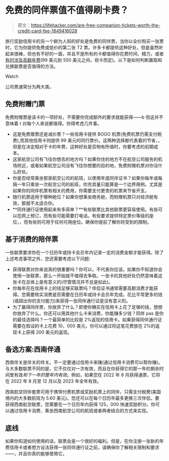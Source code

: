 # 免费的同伴票值不值得刷卡费？

> 原文：<https://lifehacker.com/are-free-companion-tickets-worth-the-credit-card-fee-1849416028>

旅行奖励信用卡的另一个鲜为人知的好处是免费的同伴票，当你以全价购买一张票时，它为你提供免费或低价的第二张 T2 票。许多卡都提供这种好处，但是虽然听起来很棒，但也有不好的一面，并且不是所有的卡都值得你花费时间、精力，或者 [有时涉及高额年费](https://www.valuepenguin.com/travel/best-credit-cards-with-companion-fare-tickets)(99 美元到 550 美元之间，视卡而定)。以下是如何判断赢取和兑换联票是否值得的方法。

Watch

公司票通常分为两大类。

## **免费附赠门票**

免费附赠票是该卡的一项好处，不需要你完成额外的要求就能获得——b 但这并不意味着 t 对每个人来说都值得。你得考虑几件事。

*   这是免费赠票还是减价票？一些信用卡提供 BOGO 机票(免费机票仍需支付税费),而其他信用卡则提供 99 美元的同行票价。这两种选择都代表着的节省，，但是在决定相对于卡的年费，这种好处是否物有所值时，你要考虑的前期成本。
*   这家航空公司有飞往你想去的地方吗？如果你住的地方不在航空公司服务的机场附近，或者如果航空公司没有飞往你想要的目的地，免费附赠机票对你没什么好处。
*   你是否经常乘坐那家航空公司的航班，以使用年度同伴证书？如果你每年或每隔一年只乘坐一次航空公司的航班，你充其量只能算是一个边界用例。尤其是如果你的同伴机票有相关的费用，你需要支付更贵的机票来节省开支。
*   随行机票适用于哪种舱位？如果你想乘坐商务舱，而附赠机票只对经济舱有效，那就不太适合你。
*   **同伴通行证使用起来有多简单？**有些联票比其他联票更容易使用。有些可以在网上预订，而有些可能需要打电话。有些要求提供特定票价等级的座位，，而有些则可用于任何可用座位。确保你提前了解你将受到的限制。

## **基于消费的陪伴票**

一些联票要求你在一个日历年或持卡会员年内记录一定的消费金额才能获得。除了上述考虑事项之外，您还需要考虑以下问题:

*   获得联票对你来说真的很重要吗？你可以，不代表你应该。如果你不知道你会使用一张联票，那么一开始就不值得去争取。一张卡的其他好处仍然意味着这张卡在总体上是有意义的(尽管情况并不总是如此)。
*   你每年花在信用卡上的钱足够买联票吗？伴侣证书通常需要高额消费才能获得。您需要核实消费是否需要在日历年或持卡会员年完成。花比平常更多的钱(或超出你的支付能力)来获得一张同伴通行证是没有意义的。
*   为了赢得同伴票，你放弃了什么？即使你确实在信用卡上花了足够的钱，想想你放弃了什么。你还可以用其他什么卡来消费，你能赚多少钱？同伴 pas 是你的最佳选择吗？一个最简单的比较是 2%返现的信用卡。如果获得同伴通行证需要在假设的卡上花费 10，000 美元，你可以通过将这笔花费放在 2%的返现卡上获得 200 美元的返现。

## **备选方案:西南伴通**

西南伴关是伴关的伴关。不一定要通过信用卡来赚(通过信用卡消费可以帮你赚)。与大多数联票不同的是，它不仅仅对一次有效，而且在你获得它的那一年的剩余时间里有效*和下一年的整年内有效*。例如，如果您在 2022 年 8 月获得通票，它将在 2022 年 8 月至 12 月以及 2023 年全年有效。

西南航空同伴套票可用于携带付费机票或奖励机票上的同伴，只需支付税费(美国境内的大多数航班为 5.60 美元)。您还可以在每个日历年最多更换三次伴侣。要获得西南航空联票，您需要在一个日历年内获得 125，000 快速奖励积分。你可以通过信用卡消费、乘坐西南航空公司的航班或者两者结合的方式来实现。

## **底线**

如果你知道如何使用的话，联票会是一个很好的福利。但是，在你注册一张新的年费信用卡或者想方设法获得一张同伴通行证之前，请确保你了解相关限制和要求——，并且你真的能够使用它。